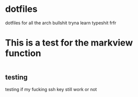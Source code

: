 # dotfiles
dotfiles for all the arch bullshit tryna learn typeshit frfr
# This is a test for the markview function

```python

```

## testing
testing if my fucking ssh key still work or not
